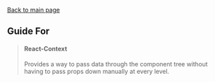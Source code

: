 [Back to main page](../readme.md)

## Guide For

> #### React-Context
> Provides a way to pass data through the component tree without having to pass props down manually at every level.